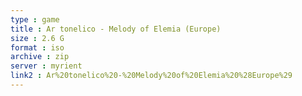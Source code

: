```yaml
---
type : game
title : Ar tonelico - Melody of Elemia (Europe)
size : 2.6 G
format : iso
archive : zip
server : myrient
link2 : Ar%20tonelico%20-%20Melody%20of%20Elemia%20%28Europe%29
---
```

